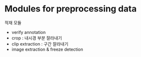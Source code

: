 # Modules for preprocessing data

적재 모듈
* verify annotation 
* crop : 내시경 부분 잘라내기
* clip extraction : 구간 잘라내기
* image extraction & freeze detection
